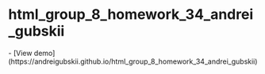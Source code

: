 <h1>html_group_8_homework_34_andrei_gubskii</h1>
- [View demo](https://andreigubskii.github.io/html_group_8_homework_34_andrei_gubskii)